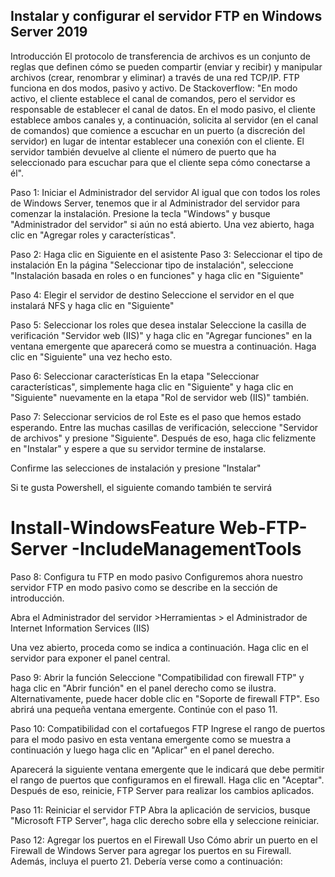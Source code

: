 ## Instalar y configurar el servidor FTP en Windows Server 2019

Introducción
El protocolo de transferencia de archivos es un conjunto de reglas que definen cómo se pueden compartir (enviar y recibir) y manipular archivos (crear, renombrar y eliminar) a través de una red TCP/IP. FTP funciona en dos modos, pasivo y activo. De Stackoverflow: "En modo activo, el cliente establece el canal de comandos, pero el servidor es responsable de establecer el canal de datos. En el modo pasivo, el cliente establece ambos canales y, a continuación, solicita al servidor (en el canal de comandos) que comience a escuchar en un puerto (a discreción del servidor) en lugar de intentar establecer una conexión con el cliente. El servidor también devuelve al cliente el número de puerto que ha seleccionado para escuchar para que el cliente sepa cómo conectarse a él".

Paso 1: Iniciar el Administrador del servidor
Al igual que con todos los roles de Windows Server, tenemos que ir al Administrador del servidor para comenzar la instalación. Presione la tecla "Windows" y busque "Administrador del servidor" si aún no está abierto. Una vez abierto, haga clic en "Agregar roles y características".



Paso 2: Haga clic en Siguiente en el asistente
Paso 3: Seleccionar el tipo de instalación
En la página "Seleccionar tipo de instalación", seleccione "Instalación basada en roles o en funciones" y haga clic en "Siguiente"


Paso 4: Elegir el servidor de destino
Seleccione el servidor en el que instalará NFS y haga clic en "Siguiente"


Paso 5: Seleccionar los roles que desea instalar
Seleccione la casilla de verificación "Servidor web (IIS)" y haga clic en "Agregar funciones" en la ventana emergente que aparecerá como se muestra a continuación. Haga clic en "Siguiente" una vez hecho esto.


Paso 6: Seleccionar características
En la etapa "Seleccionar características", simplemente haga clic en "Siguiente" y haga clic en "Siguiente" nuevamente en la etapa "Rol de servidor web (IIS)" también.


Paso 7: Seleccionar servicios de rol
Este es el paso que hemos estado esperando. Entre las muchas casillas de verificación, seleccione "Servidor de archivos" y presione "Siguiente". Después de eso, haga clic felizmente en "Instalar" y espere a que su servidor termine de instalarse.


Confirme las selecciones de instalación y presione "Instalar"


Si te gusta Powershell, el siguiente comando también te servirá

# Install-WindowsFeature Web-FTP-Server -IncludeManagementTools

Paso 8: Configura tu FTP en modo pasivo
Configuremos ahora nuestro servidor FTP en modo pasivo como se describe en la sección de introducción.

Abra el Administrador del servidor >Herramientas > el Administrador de Internet Information Services (IIS)


Una vez abierto, proceda como se indica a continuación. Haga clic en el servidor para exponer el panel central.


Paso 9: Abrir la función
Seleccione "Compatibilidad con firewall FTP" y haga clic en "Abrir función" en el panel derecho como se ilustra. Alternativamente, puede hacer doble clic en "Soporte de firewall FTP". Eso abrirá una pequeña ventana emergente. Continúe con el paso 11.


Paso 10: Compatibilidad con el cortafuegos FTP
Ingrese el rango de puertos para el modo pasivo en esta ventana emergente como se muestra a continuación y luego haga clic en "Aplicar" en el panel derecho.


Aparecerá la siguiente ventana emergente que le indicará que debe permitir el rango de puertos que configuramos en el firewall. Haga clic en "Aceptar". Después de eso, reinicie, FTP Server para realizar los cambios aplicados.

Paso 11: Reiniciar el servidor FTP
Abra la aplicación de servicios, busque "Microsoft FTP Server", haga clic derecho sobre ella y seleccione reiniciar.


Paso 12: Agregar los puertos en el Firewall
Uso Cómo abrir un puerto en el Firewall de Windows Server para agregar los puertos en su Firewall. Además, incluya el puerto 21. Debería verse como a continuación:

